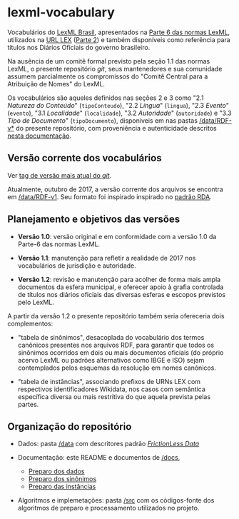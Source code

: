 # lexml-vocabulary

Vocabulários do [LexML Brasil](https://pt.wikipedia.org/wiki/LexML_Brasil), apresentados na [Parte 6 das normas LexML](http://projeto.lexml.gov.br/documentacao/Parte-6-Vocabularios-Controlados.pdf),  utilizados na [URL LEX](https://en.wikipedia.org/wiki/Lex_(URN)) ([Parte 2](http://projeto.lexml.gov.br/documentacao/Parte-2-LexML-URN.pdf)) e também disponíveis como referência para títulos nos Diários Oficiais do governo brasileiro.

Na ausência de um comitê formal previsto pela seção 1.1 das normas LexML, o presente repositório *git*, seus mantenedores e sua comunidade assumem parcialmente os compromissos do "Comitê Central para a Atribuição de Nomes" do LexML.

Os vocabulários são aqueles definidos nas seções 2 e 3 como "2.1 *Natureza do Conteúdo*" (`tipoConteudo`), "2.2 *Língua*" (`lingua`),  "2.3 *Evento*" (`evento`),  "3.1 *Localidade*" (`localidade`),  "3.2 *Autoridade*" (`autoridade`) e  "3.3 *Tipo de Documento*" (`tipoDocumento`), 
disponíveis em nas pastas [/data/RDF-v*](data) do presente repositório, com proveniência e autenticidade descritos [nesta documentação](docs/preparo.md).


## Versão corrente dos vocabulários

Ver [tag de versão mais atual do *git*](https://github.com/okfn-brasil/lexml-vocabulary/releases).

Atualmente, outubro de 2017, a versão corrente dos arquivos se encontra em [/data/RDF-v1](data/RDF-v1). Seu formato foi inspirado inspirado no [padrão RDA](https://en.wikipedia.org/wiki/Resource_Description_and_Access).


## Planejamento e objetivos das versões

* **Versão 1.0**: versão original e em conformidade com a versão 1.0 da Parte-6 das normas LexML.

* **Versão 1.1**: manutenção para refletir a realidade de 2017 nos vocabulários de jurisdição e autoridade.

* **Versão 1.2**: revisão e manutenção para acolher de forma mais ampla documentos da esfera municipal, e oferecer apoio à grafia controlada de títulos nos diários oficiais das diversas esferas e escopos previstos pelo LexML.

A partir da versão 1.2 o presente repositório também seria ofereceria dois complementos:

* "tabela de sinônimos", desacoplada do vocabulário dos termos canônicos presentes nos arquivos RDF, para garantir que todos os sinônimos ocorridos em dois ou mais documentos oficiais (do próprio acervo LexML ou padrões alternativos como IBGE e ISO) sejam contemplados pelos esquemas da resolução em nomes canônicos.

* "tabela de instâncias", associando prefixos de URNs LEX com respectivos identificadores Wikidata, nos casos com semântica específica diversa ou mais restritiva do que aquela prevista pelas partes.

## Organização do repositório

* Dados: pasta [/data](data) com descritores padrão [*FrictionLess Data*](http://frictionlessdata.io/)

* Documentação: este README e documentos de [/docs](docs),
   * [Preparo dos dados](docs/preparo.md)
   * [Preparo dos sinônimos](docs/sinonimos.md)
   * [Preparo das instâncias](docs/instancias.md)

* Algoritmos e implemetações: pasta [/src](src) com os códigos-fonte dos algoritmos de preparo e processamento utilizados no projeto.

